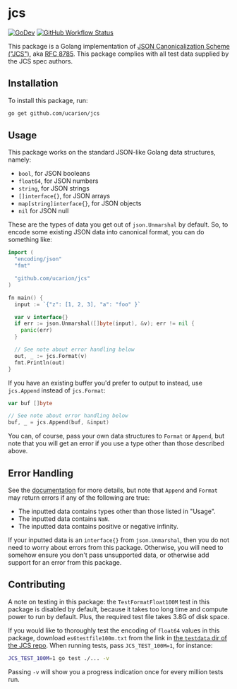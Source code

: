 # jcs

[![GoDev](https://img.shields.io/static/v1?label=godev&message=reference&color=00add8)][godev]
[![GitHub Workflow Status](https://img.shields.io/github/workflow/status/ucarion/jcs/tests?label=tests&logo=github)](https://github.com/ucarion/jcs/actions)

This package is a Golang implementation of [JSON Canonicalization Scheme
("JCS")][jcs], aka [RFC 8785][rfc]. This package complies with all test data
supplied by the JCS spec authors.

## Installation

To install this package, run:

```bash
go get github.com/ucarion/jcs
```

## Usage

This package works on the standard JSON-like Golang data structures, namely:

* `bool`, for JSON booleans
* `float64`, for JSON numbers
* `string`, for JSON strings
* `[]interface{}`, for JSON arrays
* `map[string]interface{}`, for JSON objects
* `nil` for JSON null

These are the types of data you get out of `json.Unmarshal` by default. So, to
encode some existing JSON data into canonical format, you can do something like:

```go
import (
  "encoding/json"
  "fmt"

  "github.com/ucarion/jcs"
)

fn main() {
  input := `{"z": [1, 2, 3], "a": "foo" }`

  var v interface{}
  if err := json.Unmarshal([]byte(input), &v); err != nil {
    panic(err)
  }

  // See note about error handling below
  out, _ := jcs.Format(v)
  fmt.Println(out)
}
```

If you have an existing buffer you'd prefer to output to instead, use
`jcs.Append` instead of `jcs.Format`:

```go
var buf []byte

// See note about error handling below
buf, _ = jcs.Append(buf, &input)
```

You can, of course, pass your own data structures to `Format` or `Append`, but
note that you will get an error if you use a type other than those described
above.

## Error Handling

See the [documentation](https://pkg.go.dev/github.com/ucarion/jcs) for more details,
but note that `Append` and `Format` may return errors if any of the following are true:

* The inputted data contains types other than those listed in "Usage".
* The inputted data contains `NaN`.
* The inputted data contains positive or negative infinity.

If your inputted data is an `interface{}` from `json.Unmarshal`, then you do not
need to worry about errors from this package. Otherwise, you will need to
somehow ensure you don't pass unsupported data, or otherwise add support for an
error from this package.

## Contributing

A note on testing in this package: the `TestFormatFloat100M` test in this
package is disabled by default, because it takes too long time and compute power
to run by default. Plus, the required test file takes 3.8G of disk space.

If you would like to thoroughly test the encoding of `float64` values in this
package, download `es6testfile100m.txt` from the link in [the `testdata` dir of
the JCS repo][testdata]. When running tests, pass `JCS_TEST_100M=1`, for
instance:

```bash
JCS_TEST_100M=1 go test ./... -v
```

Passing `-v` will show you a progress indication once for every million tests
run.

[godev]: https://pkg.go.dev/github.com/ucarion/jcs
[jcs]: https://github.com/cyberphone/json-canonicalization
[rfc]: https://www.rfc-editor.org/rfc/rfc8785.html
[testdata]: https://github.com/cyberphone/json-canonicalization/tree/master/testdata
